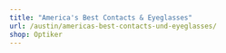```yaml
---
title: "America's Best Contacts & Eyeglasses"
url: /austin/americas-best-contacts-und-eyeglasses/
shop: Optiker
---
```

